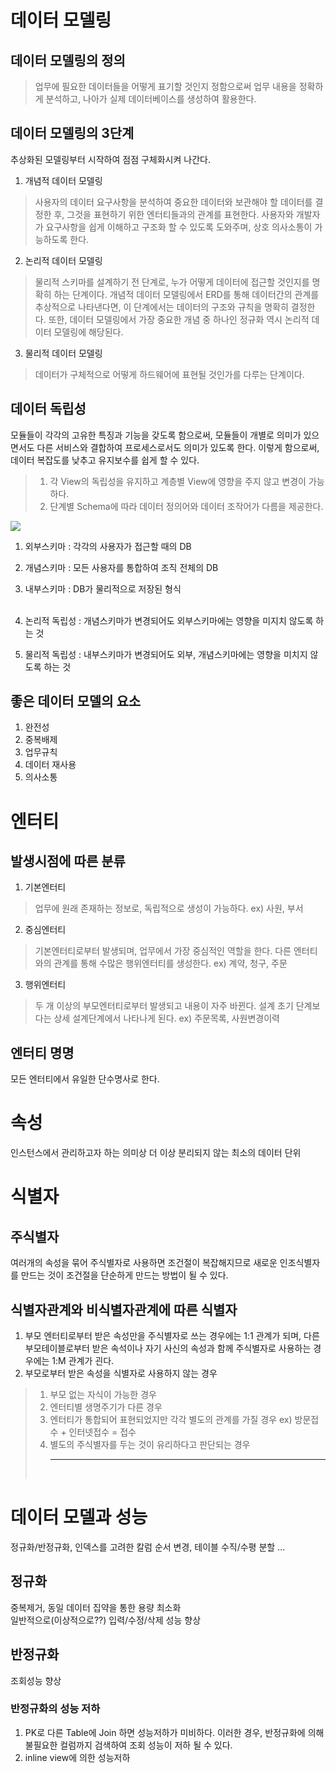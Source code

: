 # 데이터 모델링

## 데이터 모델링의 정의
> 업무에 필요한 데이터들을 어떻게 표기할 것인지 정함으로써 업무 내용을 정확하게 분석하고, 나아가 실제 데이터베이스를 생성하여 활용한다.

## 데이터 모델링의 3단계
추상화된 모델링부터 시작하여 점점 구체화시켜 나간다.
1. 개념적 데이터 모델링
> 사용자의 데이터 요구사항을 분석하여 중요한 데이터와 보관해야 할 데이터를 결정한 후, 그것을 표현하기 위한 엔터티들과의 관계를 표현한다.
사용자와 개발자가 요구사항을 쉽게 이해하고 구조화 할 수 있도록 도와주며, 상호 의사소통이 가능하도록 한다. <br>
2. 논리적 데이터 모델링
> 물리적 스키마를 설계하기 전 단계로, 누가 어떻게 데이터에 접근할 것인지를 명확히 하는 단계이다. 개념적 데이터 모델링에서 ERD를 통해 데이터간의 관계를
추상적으로 나타낸다면, 이 단계에서는 데이터의 구조와 규칙을 명확히 결정한다. 또한, 데이터 모델링에서 가장 중요한 개념 중 하나인 정규화 역시 논리적 
데이터 모델링에 해당된다. <br>
3. 물리적 데이터 모델링
> 데이터가 구체적으로 어떻게 하드웨어에 표현될 것인가를 다루는 단계이다. <br>

## 데이터 독립성
모듈들이 각각의 고유한 특징과 기능을 갖도록 함으로써, 모듈들이 개별로 의미가 있으면서도 다른 서비스와 결합하여 프로세스로서도 의미가 있도록 한다. 
이렇게 함으로써, 데이터 복잡도를 낮추고 유지보수를 쉽게 할 수 있다.
> 1. 각 View의 독립성을 유지하고 계층별 View에 영향을 주지 않고 변경이 가능하다.<br>
> 2. 단계별 Schema에 따라 데이터 정의어와 데이터 조작어가 다름을 제공한다. <br>

<img src="https://t1.daumcdn.net/cfile/tistory/9983FE405BF834A511">

1. 외부스키마 : 각각의 사용자가 접근할 때의 DB<br>
2. 개념스키마 : 모든 사용자를 통합하여 조직 전체의 DB <br>
3. 내부스키마 : DB가 물리적으로 저장된 형식<br><br>

1. 논리적 독립성 : 개념스키마가 변경되어도 외부스키마에는 영향을 미지치 않도록 하는 것<br>
2. 물리적 독립성 : 내부스키마가 변경되어도 외부, 개념스키마에는 영향을 미치지 않도록 하는 것<br>

## 좋은 데이터 모델의 요소
1. 완전성
2. 중복배제
3. 업무규칙
4. 데이터 재사용
5. 의사소통

# 엔터티
## 발생시점에 따른 분류
1. 기본엔터티
> 업무에 원래 존재하는 정보로, 독립적으로 생성이 가능하다. ex) 사원, 부서 <br>
2. 중심엔터티
> 기본엔터티로부터 발생되며, 업무에서 가장 중심적인 역할을 한다. 다른 엔터티와의 관계를 통해 수많은 행위엔터티를 생성한다. ex) 계약, 청구, 주문 <br>
3. 행위엔터티
> 두 개 이상의 부모엔터티로부터 발생되고 내용이 자주 바뀐다. 설계 초기 단계보다는 상세 설계단계에서 나타나게 된다. ex) 주문목록, 사원변경이력<br>
## 엔터티 명명
모든 엔터티에서 유일한 단수명사로 한다.

# 속성
인스턴스에서 관리하고자 하는 의미상 더 이상 분리되지 않는 최소의 데이터 단위

# 식별자
## 주식별자
여러개의 속성을 묶어 주식별자로 사용하면 조건절이 복잡해지므로 새로운 인조식별자를 만드는 것이 조건절을 단순하게 만드는 방법이 될 수 있다.
## 식별자관계와 비식별자관계에 따른 식별자
1. 부모 엔터티로부터 받은 속성만을 주식별자로 쓰는 경우에는 1:1 관계가 되며, 다른 부모테이블로부터 받은 속석이나 자기 사신의 속성과 함께 주식별자로 
사용하는 경우에는 1:M 관계가 괸다. <br>
2. 부모로부터 받은 속성을 식별자로 사용하지 않는 경우 <br>
> 1. 부모 없는 자식이 가능한 경우<br>
> 2. 엔터티별 생명주기가 다른 경우<br>
> 3. 엔터티가 통합되어 표현되었지만 각각 별도의 관계를 가질 경우 ex) 방문접수 + 인터넷접수 = 접수 <br>
> 4. 별도의 주식별자를 두는 것이 유리하다고 판단되는 경우
<br><hr><br>

# 데이터 모델과 성능
정규화/반정규화, 인덱스를 고려한 칼럼 순서 변경, 테이블 수직/수평 분할 ...
## 정규화
중복제거, 동일 데이터 집약을 통한 용량 최소화 <br>
일반적으로(이상적으로??) 입력/수정/삭제 성능 향상
## 반정규화
조회성능 향상
### 반정규화의 성능 저하
1. PK로 다른 Table에 Join 하면 성능저하가 미비하다. 이러한 경우, 반정규화에 의해 불필요한 컬럼까지 검색하여 조회 성능이 저하 될 수 있다. <br>
2. inline view에 의한 성능저하

